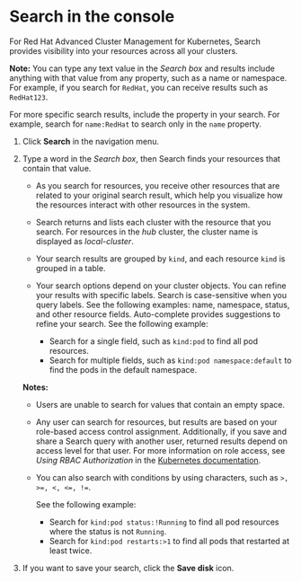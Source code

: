 # Search in the console

For Red Hat Advanced Cluster Management for Kubernetes, Search provides visibility into your resources across all your clusters.

**Note:** You can type any text value in the _Search box_ and results include anything with that value from any property, such as a name or namespace. For example, if you search for `RedHat`, you can receive results such as `RedHat123`. 

For more specific search results, include the property in your search. For example, search for `name:RedHat` to search only in the `name` property.

1. Click **Search** in the navigation menu. 
2. Type a word in the _Search box_, then Search finds your resources that contain that value.
   
    - As you search for resources, you receive other resources that are related to your original search result, which help you visualize how the resources interact with other resources in the system. 
  
    - Search returns and lists each cluster with the resource that you search. For resources in the _hub_ cluster, the cluster name is displayed as _local-cluster_.
   
    - Your search results are grouped by `kind`, and each resource `kind` is grouped in a table. 

    - Your search options depend on your cluster objects. You can refine your results with specific labels. Search is case-sensitive when you query labels. See the following examples: name, namespace, status, and other resource fields. Auto-complete provides suggestions to refine your search. See the following example:

      - Search for a single field, such as `kind:pod` to find all pod resources.
      - Search for multiple fields, such as `kind:pod namespace:default` to find the pods in the default namespace. 
  
    **Notes:** 
  
    - Users are unable to search for values that contain an empty space. 

    - Any user can search for resources, but results are based on your role-based access control assignment. Additionally, if you save and share a Search query with another user, returned results depend on access level for that user. For more information on role access, see _Using RBAC Authorization_ in the [Kubernetes documentation](https://kubernetes.io/docs/reference/access-authn-authz/rbac/).

    - You can also search with conditions by using characters, such as `>, >=, <, <=, !=`.

      See the following example:

      - Search for `kind:pod status:!Running` to find all pod resources where the status is not `Running`.
      - Search for `kind:pod restarts:>1` to find all pods that restarted at least twice.

3. If you want to save your search, click the **Save disk** icon.  

